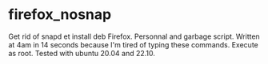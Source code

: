 # firefox_nosnap
Get rid of snapd et install deb Firefox. Personnal and garbage script. Written at 4am in 14 seconds because I'm tired of typing these commands. Execute as root. Tested with ubuntu 20.04 and 22.10.
